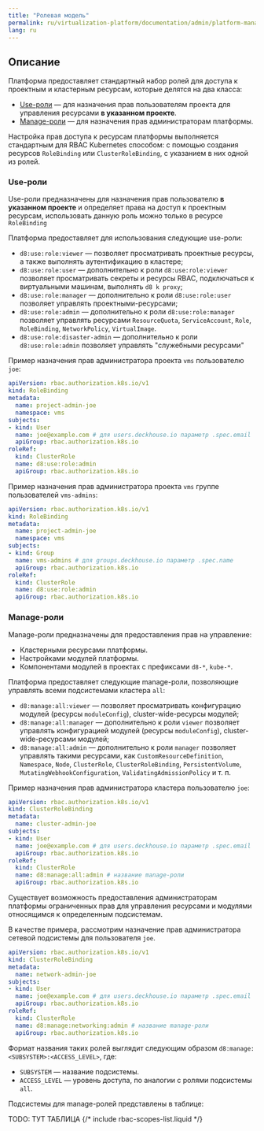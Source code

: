 ```yaml
---
title: "Ролевая модель"
permalink: ru/virtualization-platform/documentation/admin/platform-management/access-control/role-model.html
lang: ru
---
```


## Описание

Платформа предоставляет стандартный набор ролей для доступа к проектным и кластерным ресурсам, которые делятся на два класса:
- [Use-роли](#use-роли) — для назначения прав пользователям проекта для управления ресурсами **в указанном проекте**.
- [Manage-роли](#manage-роли) — для назначения прав администраторам платформы.

Настройка прав доступа к ресурсам платформы выполняется стандартным для RBAC Kubernetes способом: с помощью создания ресурсов `RoleBinding` или `ClusterRoleBinding`, с указанием в них одной из ролей.

### Use-роли

Use-роли предназначены для назначения прав пользователю **в указанном проекте** и определяет права на доступ к проектным ресурсам, использовать данную роль можно только в ресурсе `RoleBinding`

Платформа предоставляет для использования следующие use-роли:
- `d8:use:role:viewer` — позволяет просматривать проектные  ресурсы, а также выполнять аутентификацию в кластере;
- `d8:use:role:user` — дополнительно к роли `d8:use:role:viewer` позволяет просматривать секреты и ресурсы RBAC, подключаться к виртуальными машинам, выполнять `d8 k proxy`;
- `d8:use:role:manager` — дополнительно к роли `d8:use:role:user` позволяет управлять проектными-ресурсами;
- `d8:use:role:admin` — дополнительно к роли `d8:use:role:manager` позволяет управлять ресурсами `ResourceQuota`, `ServiceAccount`, `Role`, `RoleBinding`, `NetworkPolicy`, `VirtualImage`.
- `d8:use:role:disaster-admin` — дополнительно к роли `d8:use:role:admin` позволяет управлять "служебными ресурсами"

Пример назначения прав администратора проекта `vms` пользователю `joe`:

```yaml
apiVersion: rbac.authorization.k8s.io/v1
kind: RoleBinding
metadata:
  name: project-admin-joe
  namespace: vms
subjects:
- kind: User
  name: joe@example.com # для users.deckhouse.io параметр .spec.email
  apiGroup: rbac.authorization.k8s.io
roleRef:
  kind: ClusterRole
  name: d8:use:role:admin
  apiGroup: rbac.authorization.k8s.io
```

Пример назначения прав администратора проекта `vms` группе пользователей `vms-admins`:

```yaml
apiVersion: rbac.authorization.k8s.io/v1
kind: RoleBinding
metadata:
  name: project-admin-joe
  namespace: vms
subjects:
- kind: Group
  name: vms-admins # для groups.deckhouse.io параметр .spec.name
  apiGroup: rbac.authorization.k8s.io
roleRef:
  kind: ClusterRole
  name: d8:use:role:admin
  apiGroup: rbac.authorization.k8s.io
```

### Manage-роли

Manage-роли предназначены для предоставления прав на управление:
- Кластерными ресурсами платформы.
- Настройками модулей платформы.
- Компонентами модулей в проектах с префиксами `d8-*`, `kube-*`.

Платформа предоставляет следующие manage-роли, позволяющие управлять всеми подсистемами кластера `all`:
- `d8:manage:all:viewer` — позволяет просматривать конфигурацию модулей (ресурсы `moduleConfig`), cluster-wide-ресурсы модулей;
- `d8:manage:all:manager` — дополнительно к роли `viewer` позволяет управлять конфигурацией модулей (ресурсы `moduleConfig`), cluster-wide-ресурсами модулей;
- `d8:manage:all:admin` — дополнительно к роли `manager` позволяет управлять такими ресурсами, как `CustomResourceDefinition`, `Namespace`, `Node`, `ClusterRole`, `ClusterRoleBinding`, `PersistentVolume`, `MutatingWebhookConfiguration`, `ValidatingAdmissionPolicy` и т. п.

Пример назначения прав администратора кластера пользователю `joe`:

```yaml
apiVersion: rbac.authorization.k8s.io/v1
kind: ClusterRoleBinding
metadata:
  name: cluster-admin-joe
subjects:
- kind: User
  name: joe@example.com # для users.deckhouse.io параметр .spec.email
  apiGroup: rbac.authorization.k8s.io
roleRef:
  kind: ClusterRole
  name: d8:manage:all:admin # название manage-роли
  apiGroup: rbac.authorization.k8s.io
```

Существует возможность предоставления администраторам платформы ограниченных прав для управления ресурсами и модулями относящимся к определенным подсистемам.

В качестве примера, рассмотрим назначение прав администратора сетевой подсистемы для пользователя `joe`.

```yaml
apiVersion: rbac.authorization.k8s.io/v1
kind: ClusterRoleBinding
metadata:
  name: network-admin-joe
subjects:
- kind: User
  name: joe@example.com # для users.deckhouse.io параметр .spec.email
  apiGroup: rbac.authorization.k8s.io
roleRef:
  kind: ClusterRole
  name: d8:manage:networking:admin # название manage-роли
  apiGroup: rbac.authorization.k8s.io
```

Формат названия таких ролей выглядит следующим образом `d8:manage:<SUBSYSTEM>:<ACCESS_LEVEL>`, где:
- `SUBSYSTEM` — название подсистемы.
- `ACCESS_LEVEL` — уровень доступа, по аналогии с ролями подсистемы `all`.

Подсистемы для manage-ролей представлены в таблице:

TODO: ТУТ ТАБЛИЦА
{/* include rbac-scopes-list.liquid */}
